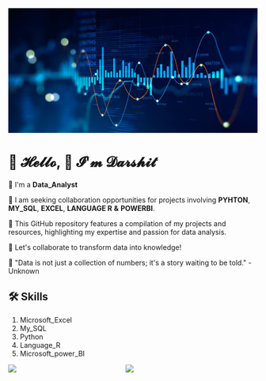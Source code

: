 ![logo](https://github.com/DarshitDoesAnalysis/DarshitDoesAnalysis/blob/main/Image.png.jpg)
# 🌸 𝓗𝓮𝓵𝓵𝓸, 🍬 𝓘'𝓶 𝓓𝓪𝓻𝓼𝓱𝓲𝓽

🌱  I'm a **Data_Analyst**

💞️  I am seeking collaboration opportunities for projects involving 
          **PYHTON**, **MY_SQL**, **EXCEL**, **LANGUAGE R** **&** **POWERBI**. 

🌱  This GitHub repository features a compilation of my projects and resources, highlighting my expertise and passion for data analysis. 

👀  Let's collaborate to transform data into knowledge!

💞️  "Data is not just a collection of numbers; it's a story waiting to be told." - Unknown

## 🛠 Skills

1.	Microsoft_Excel
2.	My_SQL
3.	Python  
4.	Language_R
5.	Microsoft_power_BI




<img align="left" width="47%" src="https://github-readme-stats.vercel.app/api?username=DarshitDoesAnalysis&show_icons=true&theme=radical"/>

<img align="left" width="47%" src="https://github-readme-stats.vercel.app/api/top-langs/?username=DarshitDoesAnalysis&layout=compact"/>

